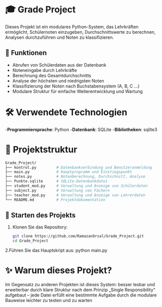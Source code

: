 # 🎓 Grade Project

Dieses Projekt ist ein modulares Python-System, das Lehrkräften ermöglicht, Schülernoten einzugeben, Durchschnittswerte zu berechnen, Analysen durchzuführen und Noten zu klassifizieren.

## 🔧 Funktionen

- Abrufen von Schülerdaten aus der Datenbank
- Noteneingabe durch Lehrkräfte
- Berechnung des Gesamtdurchschnitts
- Analyse der höchsten und niedrigsten Noten
- Klassifizierung der Noten nach Buchstabensystem (A, B, C ...)
- Modulare Struktur für einfache Weiterentwicklung und Wartung

  
# 🛠️ Verwendete Technologien
-**Programmiersprache**: Python
-**Datenbank**: SQLite
-**Bibliotheken**: sqlite3


# 📂 Projektstruktur
```bash
Grade_Project/
├── kontrol.py         # Datenbankverbindung und Benutzeranmeldung
├── main.py            # Hauptprogramm und Einstiegspunkt
├── notes.py           # Notenberechnung, Durchschnitt, Analyse
├── Punkte.sqlite      # SQLite-Datenbankdatei
├── student_mod.py     # Verwaltung und Anzeige von Schülerdaten
├── subject.py         # Verwaltung von Fächern
├── teacher_mod.py     # Verwaltung und Anzeige von Lehrerdaten
└── README.md          # Projektdokumentation
```

## 🚀 Starten des Projekts

1. Klonen Sie das Repository:
   ```bash
   git clone https://github.com/RamazanOrsal/Grade_Project.git
   cd Grade_Project

2.Führen Sie das Hauptskript aus:
  python main.py


#  ✨ Warum dieses Projekt?

Im Gegensatz zu anderen Projekten ist dieses System:
besser lesbar und erweiterbar durch klare Struktur
nach dem Prinzip „Single Responsibility“ aufgebaut – jede Datei erfüllt eine bestimmte Aufgabe
durch die modulare Bauweise leichter zu testen und zu warten

